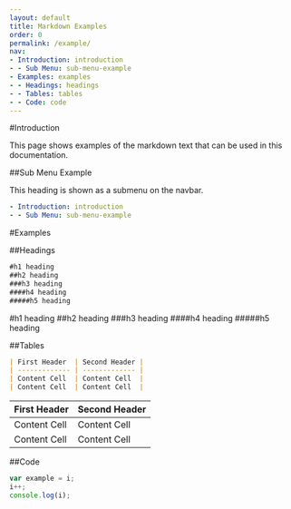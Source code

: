 ```yaml
---
layout: default
title: Markdown Examples
order: 0
permalink: /example/
nav:
- Introduction: introduction
- - Sub Menu: sub-menu-example
- Examples: examples
- - Headings: headings
- - Tables: tables
- - Code: code
---
```


#Introduction

This page shows examples of the markdown text that can be used in this documentation.

##Sub Menu Example

This heading is shown as a submenu on the navbar.

~~~~~~ yaml
- Introduction: introduction
- - Sub Menu: sub-menu-example
~~~~~~~

#Examples

##Headings

~~~~~~ markdown
#h1 heading
##h2 heading
###h3 heading
####h4 heading
#####h5 heading
~~~~~~~~

#h1 heading
##h2 heading
###h3 heading
####h4 heading
#####h5 heading

##Tables

~~~~~~ markdown
| First Header  | Second Header |
| ------------- | ------------- |
| Content Cell  | Content Cell  |
| Content Cell  | Content Cell  |
~~~~~~~~~

| First Header  | Second Header |
| ------------- | ------------- |
| Content Cell  | Content Cell  |
| Content Cell  | Content Cell  |

##Code

~~~~~~ javascript
var example = i;
i++;
console.log(i);
~~~~~~~